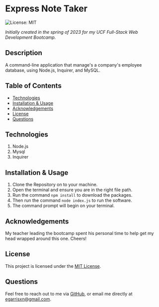 # Express Note Taker

![License: MIT](https://img.shields.io/badge/License-MIT-yellow.svg)

_Initially created in the spring of 2023 for my UCF Full-Stack Web Development Bootcamp._

## Description

A command-line application that manage's a company's employee database, using Node.js, Inquirer, and MySQL.

## Table of Contents

- [Technologies](#technologies)
- [Installation & Usage](#installation-&-Usage)
- [Acknowledgements](#acknowledgements)
- [License](#license)
- [Questions](#questions)

## Technologies

1. Node.js
2. Mysql
3. Inquirer

## Installation & Usage

1. Clone the Repository on to your machine.
2. Open the terminal and ensure you are in the right file path.
3. Run the command `npm install` to download the packages.
4. Then run the command `node index.js` to run the software.
5. The command prompt will begin on your terminal.

## Acknowledgements

My teacher leading the bootcamp spent his personal time to help get my head wrapped around this one. Cheers!

## License

This project is licensed under the [MIT License](LICENSE).

## Questions

Feel free to reach out to me via [GitHub](https://github.com/EGARRISXN), or email me directly at egarrisxn@gmail.com.
